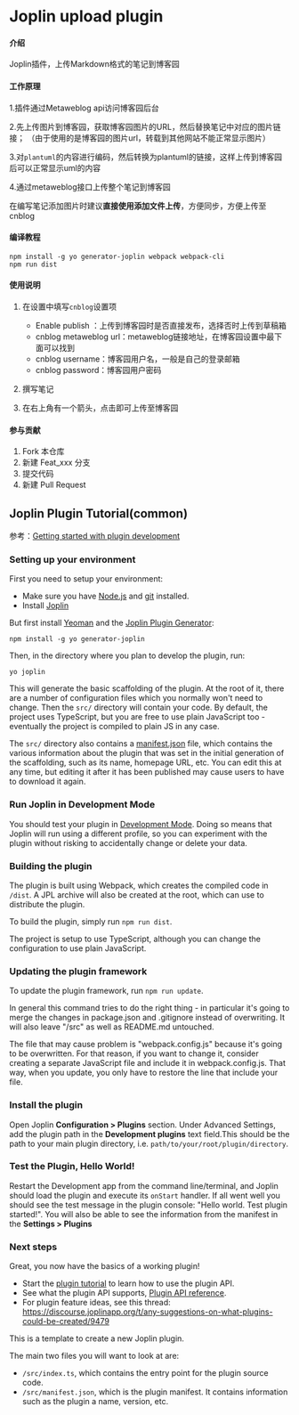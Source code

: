 # Joplin upload plugin

#### 介绍
Joplin插件，上传Markdown格式的笔记到博客园

#### 工作原理
1.插件通过Metaweblog api访问博客园后台

2.先上传图片到博客园，获取博客园图片的URL，然后替换笔记中对应的图片链接；
（由于使用的是博客园的图片url，转载到其他网站不能正常显示图片）

3.对`plantuml`的内容进行编码，然后转换为plantuml的链接，这样上传到博客园后可以正常显示uml的内容

4.通过metaweblog接口上传整个笔记到博客园

在编写笔记添加图片时建议**直接使用添加文件上传**，方便同步，方便上传至cnblog

#### 编译教程

```
npm install -g yo generator-joplin webpack webpack-cli
npm run dist
```

#### 使用说明

1. 在设置中填写`cnblog`设置项

   * Enable publish ：上传到博客园时是否直接发布，选择否时上传到草稿箱
   * cnblog metaweblog url：metaweblog链接地址，在博客园设置中最下面可以找到
   * cnblog username：博客园用户名，一般是自己的登录邮箱
   * cnblog password：博客园用户密码

2. 撰写笔记

3. 在右上角有一个箭头，点击即可上传至博客园


#### 参与贡献

1.  Fork 本仓库
2.  新建 Feat_xxx 分支
3.  提交代码
4.  新建 Pull Request


## Joplin Plugin Tutorial(common)

参考：[Getting started with plugin development](https://joplinapp.org/help/api/get_started/plugins/)

### Setting up your environment

First you need to setup your environment:

- Make sure you have [Node.js](https://nodejs.org/) and [git](https://git-scm.com/) installed.
- Install [Joplin](https://joplinapp.org/)

But first install [Yeoman](https://yeoman.io/) and the [Joplin Plugin Generator](https://github.com/laurent22/joplin/tree/dev/packages/generator-joplin):

```
npm install -g yo generator-joplin
```

Then, in the directory where you plan to develop the plugin, run:
```
yo joplin
```

This will generate the basic scaffolding of the plugin. At the root of it, there are a number of configuration files which you normally won't need to change. Then the `src/` directory will contain your code. By default, the project uses TypeScript, but you are free to use plain JavaScript too - eventually the project is compiled to plain JS in any case.

The `src/` directory also contains a [manifest.json](https://joplinapp.org/help/api/references/plugin_manifest) file, which contains the various information about the plugin that was set in the initial generation of the scaffolding, such as its name, homepage URL, etc. You can edit this at any time, but editing it after it has been published may cause users to have to download it again.

### Run Joplin in Development Mode

You should test your plugin in [Development Mode](https://joplinapp.org/help/api/references/development_mode). Doing so means that Joplin will run using a different profile, so you can experiment with the plugin without risking to accidentally change or delete your data.

### Building the plugin

The plugin is built using Webpack, which creates the compiled code in `/dist`. A JPL archive will also be created at the root, which can use to distribute the plugin.

To build the plugin, simply run `npm run dist`.

The project is setup to use TypeScript, although you can change the configuration to use plain JavaScript.

### Updating the plugin framework

To update the plugin framework, run `npm run update`.

In general this command tries to do the right thing - in particular it's going to merge the changes in package.json and .gitignore instead of overwriting. It will also leave "/src" as well as README.md untouched.

The file that may cause problem is "webpack.config.js" because it's going to be overwritten. For that reason, if you want to change it, consider creating a separate JavaScript file and include it in webpack.config.js. That way, when you update, you only have to restore the line that include your file.

### Install the plugin

Open Joplin **Configuration \> Plugins** section. Under Advanced Settings, add the plugin path in the **Development plugins** text field.This should be the path to your main plugin directory, i.e. `path/to/your/root/plugin/directory`.

### Test the Plugin, Hello World!

Restart the Development app from the command line/terminal, and Joplin should load the plugin and execute its `onStart` handler. If all went well you should see the test message in the plugin console: "Hello world. Test plugin started!". You will also be able to see the information from the manifest in the **Settings \> Plugins**

### Next steps

Great, you now have the basics of a working plugin!

- Start the [plugin tutorial](https://joplinapp.org/help/api/tutorials/toc_plugin) to learn how to use the plugin API.
- See what the plugin API supports, [Plugin API reference](https://joplinapp.org/api/references/plugin_api/classes/joplin.html).
- For plugin feature ideas, see this thread: https://discourse.joplinapp.org/t/any-suggestions-on-what-plugins-could-be-created/9479

This is a template to create a new Joplin plugin.

The main two files you will want to look at are:

- `/src/index.ts`, which contains the entry point for the plugin source code.
- `/src/manifest.json`, which is the plugin manifest. It contains information such as the plugin a name, version, etc.
